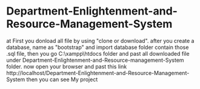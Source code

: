 # Department-Enlightenment-and-Resource-Management-System
at First you donload all file by using "clone or download". after  you create a database, name as "bootstrap" and import database folder contain those .sql file, then you go C:\xampp\htdocs folder and past all downloaded file under Department-Enlightenment-and-Resource-management-System folder. now open your browser and past this link http://localhost/Department-Enlightenment-and-Resource-Management-System then you can see My project 
